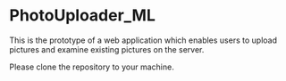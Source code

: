 # PhotoUploader_ML

This is the prototype of a web application which enables users to upload pictures and examine existing pictures on the server.

Please clone the repository to your machine.

